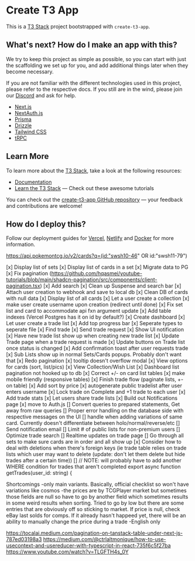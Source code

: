 # Create T3 App

This is a [T3 Stack](https://create.t3.gg/) project bootstrapped with `create-t3-app`.

## What's next? How do I make an app with this?

We try to keep this project as simple as possible, so you can start with just the scaffolding we set up for you, and add additional things later when they become necessary.

If you are not familiar with the different technologies used in this project, please refer to the respective docs. If you still are in the wind, please join our [Discord](https://t3.gg/discord) and ask for help.

- [Next.js](https://nextjs.org)
- [NextAuth.js](https://next-auth.js.org)
- [Prisma](https://prisma.io)
- [Drizzle](https://orm.drizzle.team)
- [Tailwind CSS](https://tailwindcss.com)
- [tRPC](https://trpc.io)

## Learn More

To learn more about the [T3 Stack](https://create.t3.gg/), take a look at the following resources:

- [Documentation](https://create.t3.gg/)
- [Learn the T3 Stack](https://create.t3.gg/en/faq#what-learning-resources-are-currently-available) — Check out these awesome tutorials

You can check out the [create-t3-app GitHub repository](https://github.com/t3-oss/create-t3-app) — your feedback and contributions are welcome!

## How do I deploy this?

Follow our deployment guides for [Vercel](https://create.t3.gg/en/deployment/vercel), [Netlify](https://create.t3.gg/en/deployment/netlify) and [Docker](https://create.t3.gg/en/deployment/docker) for more information.

https://api.pokemontcg.io/v2/cards?q=(id:"swsh10-46" OR id:"swsh11-79")

[x] Display list of sets
[x] Display list of cards in a set
[x] Migrate data to PG
[x] Fix pagination (https://github.com/hqasmei/youtube-tutorials/blob/main/shadcn-pagination/src/components/client-pagination.tsx)
[x] Add search
[x] Clean up Suspense and search bar
[x] Attach user creation to webhook and save to local db
[x] Clean DB of cards with null data
[x] Display list of all cards
[x] Let a user create a collection
[x] make user create username upon creation (redirect until done)
[x] Fix set list and card to accommodate api fxn argument update
[x] Add table indexes (Vercel Postgres has it on id by default?)
[x] Create dashboard
[x] Let user create a trade list
[x] Add top progress bar
[x] Seperate types to seperate file
[x] Find trade
[x] Send trade request
[x] Show UI notification
[x] Have new trade list show up when creating new trade list
[x] Update Trade page when a trade request is made
[x] Update buttons on Trade list once status is changed
[x] Add confirmation toast after user requests trade
[x] Sub Lists show up in normal Sets/Cards popups. Probably don't want that
[x] Redo pagination
[x] tooltip doesn't overflow modal
[x] View options for cards (sort, list/pics)
[x] View Collection/Wish List
[x] Dashboard list pagination not hooked up to db
[x] Correct +/- on card list tables
[x] make mobile friendly (responsive tables)
[x] Finish trade flow (paginate lists, +- on table)
[x] Add sort by price
[x] autogenerate public tradelist after user enters username
[x] Lock trade on Complete and +1 trade to each user
[x] Add trade stats
[x] Let users share trade lists
[x] Build out Notifications page
[x] move to Auth.js
[] Convert queries to prepared statements, Get away from raw queries
[] Proper error handling on the database side with respective messages on the UI
[] handle when adding variations of same card. Currently doesn't differentiate between holo/normal/reverse/etc
[] Send notification email
[] Limit # of public lists for non-premium users
[] Optimize trade search
[] Realtime updates on trade page
[] Go through all sets to make sure cards are in order and all show up
[x] Consider how to deal with deletions when there's foreign keys (ie trade table relies on trade lists which user may want to delete (update: don't let them delete but hide trades after a certain time))
[] // NOTE: will probably have to add another WHERE condition for trades that aren't completed
export async function getTrades(user_id: string) {

Shortcomings
-only main variants. Basically, official checklist so won't have variations like cosmos
-the prices are by TCGPlayer market but sometimes those fields are null so have to go by another field which
sometimes results in some weird results when sorting. Tried to go by low but there are some entries that are obviously off so sticking to market. If price is null, check eBay last solds for comps. If it
already hasn't happeed yet, there will be an ability to manually change the price during a trade
-English only

https://tocalai.medium.com/pagination-on-tanstack-table-under-next-js-787ed03198a3
https://medium.com/@ctrlaltmonique/how-to-use-usecontext-and-usereducer-with-typescript-in-react-735f6c5f27ba
https://www.youtube.com/watch?v=TLGFTH4s_0Y
